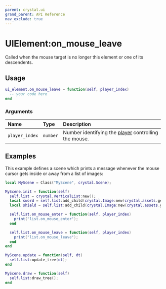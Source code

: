 ```yaml
---
parent: crystal.ui
grand_parent: API Reference
nav_exclude: true
---
```


# UIElement:on_mouse_leave

Called when the mouse target is no longer this element or one of its descendents.

## Usage

```lua
ui_element.on_mouse_leave = function(self, player_index)
  -- your code here
end
```

### Arguments

| Name           | Type     | Description                                                                             |
| :------------- | :------- | :-------------------------------------------------------------------------------------- |
| `player_index` | `number` | Number identifying the [player](/crystal/api/input/input_player) controlling the mouse. |

## Examples

This example defines a scene which prints a message whenever the mouse cursor gets inside or away from a list of images:

```lua
local MyScene = Class("MyScene", crystal.Scene);

MyScene.init = function(self)
  self.list = crystal.VerticalList:new();
  local sword = self.list:add_child(crystal.Image:new(crystal.assets.get("assets/sword.png")));
  local shield = self.list:add_child(crystal.Image:new(crystal.assets.get("assets/shield.png")));

  self.list.on_mouse_enter = function(self, player_index)
    print("list.on_mouse_enter");
  end

  self.list.on_mouse_leave = function(self, player_index)
    print("list.on_mouse_leave");
  end
end

MyScene.update = function(self, dt)
  self.list:update_tree(dt);
end

MyScene.draw = function(self)
  self.list:draw_tree();
end
```
